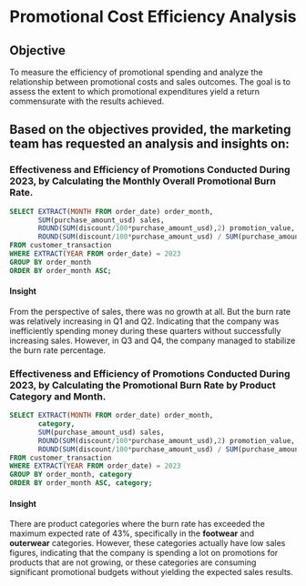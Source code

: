 # Promotional Cost Efficiency Analysis

## Objective
To measure the efficiency of promotional spending and analyze the relationship between promotional costs and sales outcomes. The goal is to assess the extent to which promotional expenditures yield a return commensurate with the results achieved.

## Based on the objectives provided, the marketing team has requested an analysis and insights on:
### Effectiveness and Efficiency of Promotions Conducted During 2023, by Calculating the Monthly Overall Promotional Burn Rate.

```sql
SELECT EXTRACT(MONTH FROM order_date) order_month,
	   SUM(purchase_amount_usd) sales,
	   ROUND(SUM(discount/100*purchase_amount_usd),2) promotion_value,
	   ROUND(SUM(discount/100*purchase_amount_usd) / SUM(purchase_amount_usd)*100,2) burn_rate_percentage
FROM customer_transaction
WHERE EXTRACT(YEAR FROM order_date) = 2023
GROUP BY order_month
ORDER BY order_month ASC;
```

#### Insight
From the perspective of sales, there was no growth at all. But the burn rate was relatively increasing in Q1 and Q2. Indicating that the company was inefficiently spending money during these quarters without successfully increasing sales. However, in Q3 and Q4, the company managed to stabilize the burn rate percentage.

### Effectiveness and Efficiency of Promotions Conducted During 2023, by Calculating the Promotional Burn Rate by Product Category and Month.

```sql
SELECT EXTRACT(MONTH FROM order_date) order_month,
	   category,
	   SUM(purchase_amount_usd) sales,
	   ROUND(SUM(discount/100*purchase_amount_usd),2) promotion_value,
	   ROUND(SUM(discount/100*purchase_amount_usd) / SUM(purchase_amount_usd)*100,2) burn_rate_percentage
FROM customer_transaction
WHERE EXTRACT(YEAR FROM order_date) = 2023
GROUP BY order_month, category
ORDER BY order_month ASC, category;
```

#### Insight
There are product categories where the burn rate has exceeded the maximum expected rate of 43%, specifically in the <b>footwear</b> and <b>outerwear</b> categories. However, these categories actually have low sales figures, indicating that the company is spending a lot on promotions for products that are not growing, or these categories are consuming significant promotional budgets without yielding the expected sales results.

